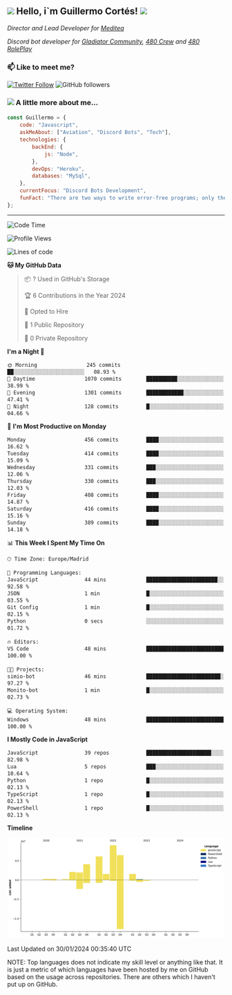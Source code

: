 <h2><img src="https://emojis.slackmojis.com/emojis/images/1531849430/4246/blob-sunglasses.gif?1531849430" width="30"/> Hello, i`m Guillermo Cortés! <img src="https://media.giphy.com/media/PiuVH04cd9JcmqqWKK/giphy.gif" width="50"></h2>
<p><em>Director and Lead Developer for <a href="https://mediteavirtual.es/">Meditea</a>
</em></p>
<p><em>Discord bot developer for <a href="https://discord.comunidadgladiator.com">Gladiator Community</a>, <a href="https://discord.gg/UpvpkUbGdA">480 Crew</a> and <a href="https://discord.gg/dmMRQgH3tu">480 RolePlay</a>
</em></p>

### 📫 Like to meet me?

[![Twitter Follow](https://img.shields.io/twitter/follow/concara3443?label=Follow)](https://twitter.com/intent/follow?screen_name=concara3443)
![GitHub followers](https://img.shields.io/github/followers/concara3443?label=Follow&style=social)

### <img src="https://media.giphy.com/media/WFZvB7VIXBgiz3oDXE/giphy.gif" width="50"> A little more about me...  

```javascript
const Guillermo = {
    code: "Javascript",
    askMeAbout: ["Aviation", "Discord Bots", "Tech"],
    technologies: {
        backEnd: {
            js: "Node",
        },
        devOps: "Heroku",
        databases: "MySql",
    },
    currentFocus: "Discord Bots Development",
    funFact: "There are two ways to write error-free programs; only the third one works"
};
```

---

<!--START_SECTION:waka-->
![Code Time](http://img.shields.io/badge/Code%20Time-373%20hrs%202%20mins-blue)

![Profile Views](http://img.shields.io/badge/Profile%20Views-0-blue)

![Lines of code](https://img.shields.io/badge/From%20Hello%20World%20I%27ve%20Written-33.9%20million%20lines%20of%20code-blue)

**🐱 My GitHub Data** 

> 📦 ? Used in GitHub's Storage 
 > 
> 🏆 6 Contributions in the Year 2024
 > 
> 💼 Opted to Hire
 > 
> 📜 1 Public Repository 
 > 
> 🔑 0 Private Repository 
 > 
**I'm a Night 🦉** 

```text
🌞 Morning                245 commits         ██░░░░░░░░░░░░░░░░░░░░░░░   08.93 % 
🌆 Daytime                1070 commits        ██████████░░░░░░░░░░░░░░░   38.99 % 
🌃 Evening                1301 commits        ████████████░░░░░░░░░░░░░   47.41 % 
🌙 Night                  128 commits         █░░░░░░░░░░░░░░░░░░░░░░░░   04.66 % 
```
📅 **I'm Most Productive on Monday** 

```text
Monday                   456 commits         ████░░░░░░░░░░░░░░░░░░░░░   16.62 % 
Tuesday                  414 commits         ████░░░░░░░░░░░░░░░░░░░░░   15.09 % 
Wednesday                331 commits         ███░░░░░░░░░░░░░░░░░░░░░░   12.06 % 
Thursday                 330 commits         ███░░░░░░░░░░░░░░░░░░░░░░   12.03 % 
Friday                   408 commits         ████░░░░░░░░░░░░░░░░░░░░░   14.87 % 
Saturday                 416 commits         ████░░░░░░░░░░░░░░░░░░░░░   15.16 % 
Sunday                   389 commits         ████░░░░░░░░░░░░░░░░░░░░░   14.18 % 
```


📊 **This Week I Spent My Time On** 

```text
🕑︎ Time Zone: Europe/Madrid

💬 Programming Languages: 
JavaScript               44 mins             ███████████████████████░░   92.58 % 
JSON                     1 min               █░░░░░░░░░░░░░░░░░░░░░░░░   03.55 % 
Git Config               1 min               █░░░░░░░░░░░░░░░░░░░░░░░░   02.15 % 
Python                   0 secs              ░░░░░░░░░░░░░░░░░░░░░░░░░   01.72 % 

🔥 Editors: 
VS Code                  48 mins             █████████████████████████   100.00 % 

🐱‍💻 Projects: 
simio-bot                46 mins             ████████████████████████░   97.27 % 
Monito-bot               1 min               █░░░░░░░░░░░░░░░░░░░░░░░░   02.73 % 

💻 Operating System: 
Windows                  48 mins             █████████████████████████   100.00 % 
```

**I Mostly Code in JavaScript** 

```text
JavaScript               39 repos            █████████████████████░░░░   82.98 % 
Lua                      5 repos             ███░░░░░░░░░░░░░░░░░░░░░░   10.64 % 
Python                   1 repo              █░░░░░░░░░░░░░░░░░░░░░░░░   02.13 % 
TypeScript               1 repo              █░░░░░░░░░░░░░░░░░░░░░░░░   02.13 % 
PowerShell               1 repo              █░░░░░░░░░░░░░░░░░░░░░░░░   02.13 % 
```



**Timeline**

![Lines of Code chart](https://raw.githubusercontent.com/Concara3443/Concara3443/main/assets/bar_graph.png)


 Last Updated on 30/01/2024 00:35:40 UTC
<!--END_SECTION:waka-->

NOTE: Top languages does not indicate my skill level or anything like that. It is just a metric of which languages have been hosted by me on GitHub based on the usage across repositories. There are others which I haven't put up on GitHub.

